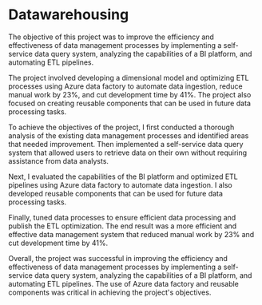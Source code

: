 # Datawarehousing

The objective of this project was to improve the efficiency and effectiveness of data management processes by implementing a self-service data query system, analyzing the capabilities of a BI platform, and automating ETL pipelines.

The project involved developing a dimensional model and optimizing ETL processes using Azure data factory to automate data ingestion, reduce manual work by 23%, and cut development time by 41%. The project also focused on creating reusable components that can be used in future data processing tasks.

To achieve the objectives of the project, I first conducted a thorough analysis of the existing data management processes and identified areas that needed improvement. Then implemented a self-service data query system that allowed users to retrieve data on their own without requiring assistance from data analysts.

Next, I evaluated the capabilities of the BI platform and optimized ETL pipelines using Azure data factory to automate data ingestion. I also developed reusable components that can be used for future data processing tasks.

Finally, tuned data processes to ensure efficient data processing and publish the ETL optimization. The end result was a more efficient and effective data management system that reduced manual work by 23% and cut development time by 41%.

Overall, the project was successful in improving the efficiency and effectiveness of data management processes by implementing a self-service data query system, analyzing the capabilities of a BI platform, and automating ETL pipelines. The use of Azure data factory and reusable components was critical in achieving the project's objectives.
